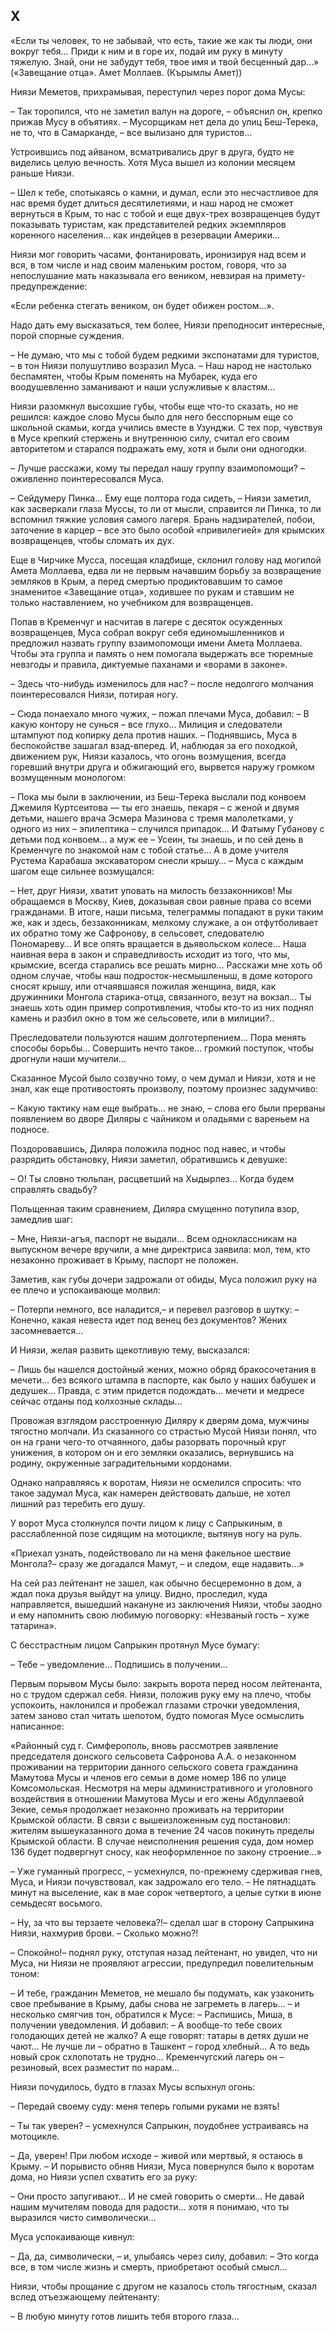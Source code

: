 ## X

«Если ты человек, то не забывай, что есть, такие же как ты люди, они вокруг тебя…
Приди к ним и в горе их, подай им руку в минуту тяжелую.
Знай, они не забудут тебя, твое имя и твой бесценный дар…»  
(«Завещание отца». Амет Моллаев. (Кърымлы Амет))

Ниязи Меметов, прихрамывая, переступил через порог дома Мусы:

– Так торопился, что не заметил валун на дороге, – объяснил он, крепко прижав Мусу в объятиях.
– Мусорщикам нет дела до улиц Беш-Терека, не то, что в Самарканде, – все вылизано для туристов…

Устроившись под айваном, всматривались друг в друга, будто не виделись целую вечность.
Хотя Муса вышел из колонии месяцем раньше Ниязи.

– Шел к тебе, спотыкаясь о камни, и думал, если это несчастливое для нас время будет длиться десятилетиями, и наш народ не сможет вернуться в Крым, то нас с тобой и еще двух-трех возвращенцев будут показывать туристам, как представителей редких экземпляров коренного населения… как индейцев в резервации Америки…

Ниязи мог говорить часами, фонтанировать, иронизируя над всем и вся, в том числе и над своим маленьким ростом, говоря, что за непослушание мать наказывала его веником, невзирая на примету-предупреждение:

«Если ребенка стегать веником, он будет обижен ростом…».

Надо дать ему высказаться, тем более, Ниязи преподносит интересные, порой спорные суждения.

– Не думаю, что мы с тобой будем редкими экспонатами для туристов, – в тон Ниязи полушутливо возразил Муса.
– Наш народ не настолько беспамятен, чтобы Крым поменять на Мубарек, куда его воодушевленно заманивают и наши услужливые к властям…

Ниязи разомкнул высохшие губы, чтобы еще что-то сказать, но не решился: каждое слово Мусы было для него бесспорным еще со школьной скамьи, когда учились вместе в Узунджи.
С тех пор, чувствуя в Мусе крепкий стержень и внутреннюю силу, считал его своим авторитетом и старался подражать ему, хотя и были они одногодки.

– Лучше расскажи, кому ты передал нашу группу взаимопомощи? – оживленно поинтересовался Муса.

– Сейдумеру Пинка…
Ему еще полтора года сидеть, – Ниязи заметил, как засверкали глаза Муссы, то ли от мысли, справится ли Пинка, то ли вспомнил тяжкие условия самого лагеря.
Брань надзирателей, побои, заточение в карцер – все это было особой «привилегией» для крымских возвращенцев, чтобы сломать их дух.

Еще в Чирчике Мусса, посещая кладбище, склонил голову над могилой Амета Моллаева, едва ли не первым начавшим борьбу за возвращение земляков в Крым, а перед смертью продиктовавшим то самое знаменитое «Завещание отца», ходившее по рукам и ставшим не только наставлением, но учебником для возвращенцев.

Попав в Кременчуг и насчитав в лагере с десяток осужденных возвращенцев, Муса собрал вокруг себя единомышленников и предложил назвать группу взаимопомощи имени Амета Моллаева.
Чтобы эта группа и память о нем помогала выдержать все тюремные невзгоды и правила, диктуемые паханами и «ворами в законе».

– Здесь что-нибудь изменилось для нас? – после недолгого молчания поинтересовался Ниязи, потирая ногу.

– Сюда понаехало много чужих, – пожал плечами Муса, добавил:
– В какую контору не сунься – все глухо…
Милиция и следователи штампуют под копирку дела против наших.
– Поднявшись, Муса в беспокойстве зашагал взад-вперед.
И, наблюдая за его походкой, движением рук, Ниязи казалось, что огонь возмущения, всегда горевший внутри друга и обжигающий его, вырвется наружу громком возмущенным монологом:

– Пока мы были в заключении, из Беш-Терека выслали под конвоем Джемиля Куртсеитова — ты его знаешь, пекаря – с женой и двумя детьми, нашего врача Эсмера Мазинова с тремя малолетками, у одного из них – эпилептика – случился припадок…
И Фатыму Губанову с детьми под конвоем… а муж ее – Усеин, ты знаешь, и по сей день в Кременчуге по знакомой нам с тобой статье…
А в доме учителя Рустема Карабаша экскаватором снесли крышу…
– Муса с каждым шагом еще сильнее возмущался:

– Нет, друг Ниязи, хватит уповать на милость беззаконников!
Мы обращаемся в Москву, Киев, доказывая свои равные права со всеми гражданами.
В итоге, наши письма, телеграммы попадают в руки таким же, как и здесь, беззаконникам, мелкому служаке, а он отфутболивает их обратно тому же Сафронову, в сельсовет, следователю Пономареву…
И все опять вращается в дьявольском колесе…
Наша наивная вера в закон и справедливость исходит из того, что мы, крымские, всегда старались все решать мирно…
Расскажи мне хоть об одном случае, чтобы наш подросток-несмышленыш, в доме которого сносят крышу, или отчаявшаяся пожилая женщина, видя, как дружинники Монгола старика-отца, связанного, везут на вокзал…
Ты знаешь хоть один пример сопротивления, чтобы кто-то из них поднял камень и разбил окно в том же сельсовете, или в милиции?..

Преследователи пользуются нашим долготерпением…
Пора менять способы борьбы…
Совершить нечто такое… громкий поступок, чтобы дрогнули наши мучители…

Сказанное Мусой было созвучно тому, о чем думал и Ниязи, хотя и не знал, как еще противостоять произволу, поэтому произнес задумчиво:

– Какую тактику нам еще выбрать… не знаю, – слова его были прерваны появлением во дворе Диляры с чайником и оладьями с вареньем на подносе.

Поздоровавшись, Диляра положила поднос под навес, и чтобы разрядить обстановку, Ниязи заметил, обратившись к девушке:

– О! Ты словно тюльпан, расцветший на Хыдырлез…
Когда будем справлять свадьбу?

Польщенная таким сравнением, Диляра смущенно потупила взор, замедлив шаг:

– Мне, Ниязи-агъя, паспорт не выдали…
Всем одноклассникам на выпускном вечере вручили, а мне директриса заявила: мол, тем, кто незаконно проживает в Крыму, паспорт не положен.

Заметив, как губы дочери задрожали от обиды, Муса положил руку на ее плечо и успокаивающе молвил:

– Потерпи немного, все наладится,– и перевел разговор в шутку:
– Конечно, какая невеста идет под венец без документов?
Жених засомневается…

И Ниязи, желая развить щекотливую тему, высказался:

– Лишь бы нашелся достойный жених, можно обряд бракосочетания в мечети… без всякого штампа в паспорте, как было у наших бабушек и дедушек…
Правда, с этим придется подождать… мечети и медресе сейчас отданы под колхозные склады…

Провожая взглядом расстроенную Диляру к дверям дома, мужчины тягостно молчали.
Из сказанного со страстью Мусой Ниязи понял, что он на грани чего-то отчаянного, дабы разорвать порочный круг унижения, в котором он и его земляки оказались, вернувшись на родину, окруженные заградительными кордонами.

Однако направляясь к воротам, Ниязи не осмелился спросить: что такое задумал Муса, как намерен действовать дальше, не хотел лишний раз теребить его душу.

У ворот Муса столкнулся почти лицом к лицу с Сапрыкиным, в расслабленной позе сидящим на мотоцикле, вытянув ногу на руль.

«Приехал узнать, подействовало ли на меня факельное шествие Монгола?– сразу же догадался Мамут, – и следом, еще надавить…»

На сей раз лейтенант не зашел, как обычно бесцеремонно в дом, а ждал пока друзья выйдут на улицу.
Видно, проследил, куда направляется, вышедший накануне из заключения Ниязи, чтобы заодно и ему напомнить свою любимую поговорку: «Незваный гость – хуже татарина».

С бесстрастным лицом Сапрыкин протянул Мусе бумагу:

– Тебе – уведомление…
Подпишись в получении…

Первым порывом Мусы было: закрыть ворота перед носом лейтенанта, но с трудом сдержал себя.
Ниязи, положив руку ему на плечо, чтобы успокоить, наклонился и пробежал глазами строчки уведомления, затем заново стал читать шепотом, будто помогая Мусе осмыслить написанное:

«Районный суд г. Симферополь, вновь рассмотрев заявление председателя донского сельсовета Сафронова А.А. о незаконном проживании на территории данного сельского совета гражданина Мамутова Мусы и членов его семьи в доме номер 186 по улице Комсомольская.
Несмотря на меры административного и уголовного воздействия в отношении Мамутова Мусы и его жены Абдуллаевой Зекие, семья продолжает незаконно проживать на территории Крымской области.
В связи с вышеизложенным суд постановил: жителям вышеуказанного дома в течение 24 часов покинуть пределы Крымской области.
В случае неисполнения решения суда, дом номер 136 будет подвергнут сносу, как неоформленное по закону строение…»

– Уже гуманный прогресс, – усмехнулся, по-прежнему сдерживая гнев, Муса, и Ниязи почувствовал, как задрожало его тело.
– Не пятнадцать минут на выселение, как в мае сорок четвертого, а целые сутки в июне семьдесят восьмого.

– Ну, за что вы терзаете человека?!– сделал шаг в сторону Сапрыкина Ниязи, нахмурив брови.
– Сколько можно?!

– Спокойно!– поднял руку, отступая назад лейтенант, но увидел, что ни Муса, ни Ниязи не проявляют агрессии, предупредил повелительным тоном:

– И тебе, гражданин Меметов, не мешало бы подумать, как узаконить свое пребывание в Крыму, дабы снова не загреметь в лагерь… – и несколько смягчив тон, обратился к Мусе: – Распишись, Миша, в получении уведомления.
И добавил: – А вообще-то тебе своих голодающих детей не жалко?
А еще говорят: татары в детях души не чают…
Не лучше ли – обратно в Ташкент – город хлебный…
А то ведь новый срок схлопотать не трудно…
Кременчугский лагерь он – резиновый, всех разместит по нарам…

Ниязи почудилось, будто в глазах Мусы вспыхнул огонь:

– Передай своему суду: меня теперь голыми руками не взять!

– Ты так уверен? – усмехнулся Сапрыкин, поудобнее устраиваясь на мотоцикле.

– Да, уверен!
При любом исходе – живой или мертвый, я остаюсь в Крыму.
– И порывисто обняв Ниязи, Муса повернулся было к воротам дома, но Ниязи успел схватить его за руку:

– Они просто запугивают…
И не смей говорить о смерти…
Не давай нашим мучителям повода для радости… хотя я понимаю, что ты выразился чисто символически…

Муса успокаивающе кивнул:

– Да, да, символически, – и, улыбаясь через силу, добавил:
– Это когда все, в том числе жизнь и смерть, приобретают особый смысл…

Ниязи, чтобы прощание с другом не казалось столь тягостным, сказал вслед отъезжающему лейтенанту:

– В любую минуту готов лишить тебя второго глаза…

